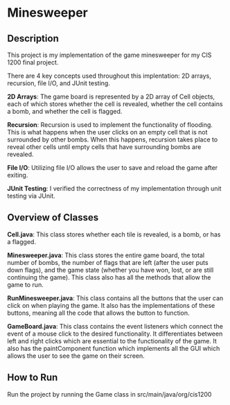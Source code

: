 # Minesweeper

## Description
This project is my implementation of the game minesweeper for my CIS 1200 final project.

There are 4 key concepts used throughout this implentation: 2D arrays, recursion, file I/O, and JUnit testing.

**2D Arrays**: The game board is represented by a 2D array of Cell objects, each of which stores whether the cell is revealed, whether the cell contains a bomb, and whether the cell is flagged.

**Recursion**: Recursion is used to implement the functionality of flooding. This is what happens when the user clicks on an empty cell that is not surrounded by other bombs. When this happens, recursion takes place to reveal other cells until empty cells that have surrounding bombs are revealed.

**File I/O**: Utilizing file I/O allows the user to save and reload the game after exiting.

**JUnit Testing**: I verified the correctness of my implementation through unit testing via JUnit.

## Overview of Classes
**Cell.java**: This class stores whether each tile is revealed, is a bomb, or has a flagged.

**Minesweeper.java**: This class stores the entire game board, the total number of bombs, the number of flags that are left (after the user puts down flags), and the game state (whether you have won, lost, or are still continuing the game). This class also has all the methods that allow the game to run.

**RunMinesweeper.java**: This class contains all the buttons that the user can click on when playing the game. It also has the implementations of these buttons, meaning all the code that allows the button to function.

**GameBoard.java**: This class contains the event listeners which connect the event of a mouse click to the desired functionality. It differentiates between left and right clicks which are essential to the functionality of the game. It also has the paintComponent function which implements all the GUI which allows the user to see the game on their screen.

## How to Run
Run the project by running the Game class in src/main/java/org/cis1200